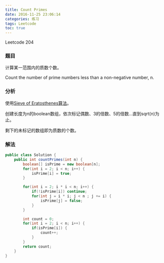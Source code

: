 ```yaml
---
title: Count Primes
date: 2016-11-25 23:06:14
categories: 练习
tags: Leetcode
toc: true
---
```


Leetcode 204

### 题目

计算某一范围内的质数个数。

Count the number of prime numbers less than a non-negative number, n.

### 分析

使用[Sieve of Eratosthenes算法](http://en.wikipedia.org/wiki/Sieve_of_Eratosthenes)。

创建长度为n的boolean数组，依次标记偶数、3的倍数、5的倍数...直到sqrt(n)为止。

剩下的未标记的数组即为质数的个数。

### 解法

```java
public class Solution {
    public int countPrimes(int n) {
        boolean[] isPrime = new boolean[n];
        for(int i = 2; i < n; i++) {
            isPrime[i] = true;
        }

        for(int i = 2; i * i < n; i++) {
            if(!isPrime[i]) continue;
            for(int j = i * i; j < n ; j += i) {
                isPrime[j] = false;
            }
        }

        int count = 0;
        for(int i = 2; i < n; i++) {
            if(isPrime[i]) {
                count++;
            }
        }
        return count;
    }
}
```